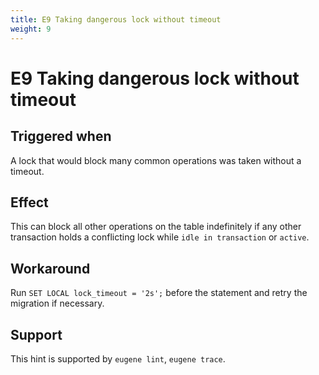 ```yaml
---
title: E9 Taking dangerous lock without timeout
weight: 9
---
```


# E9 Taking dangerous lock without timeout

## Triggered when

A lock that would block many common operations was taken without a timeout.

## Effect

This can block all other operations on the table indefinitely if any other transaction holds a conflicting lock while `idle in transaction` or `active`.

## Workaround

Run `SET LOCAL lock_timeout = '2s';` before the statement and retry the migration if necessary.

## Support

This hint is supported by `eugene lint`, `eugene trace`.


